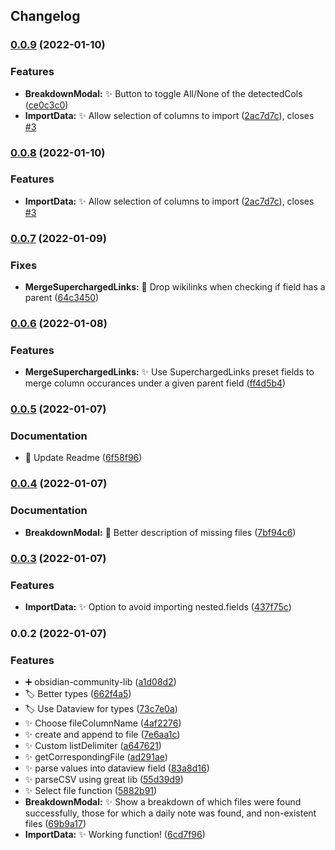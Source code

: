 ## Changelog
### [0.0.9](https://github.com/SkepticMystic/import-into-obsidian/compare/0.0.7...0.0.9) (2022-01-10)


### Features

* **BreakdownModal:** :sparkles: Button to toggle All/None of the detectedCols ([ce0c3c0](https://github.com/SkepticMystic/import-into-obsidian/commit/ce0c3c0fefcc23936fcd72318d690216fbe7f304))
* **ImportData:** :sparkles: Allow selection of columns to import ([2ac7d7c](https://github.com/SkepticMystic/import-into-obsidian/commit/2ac7d7c59c147cd27be2a7abc6e21187e6764bd3)), closes [#3](https://github.com/SkepticMystic/import-into-obsidian/issues/3)

### [0.0.8](https://github.com/SkepticMystic/import-into-obsidian/compare/0.0.7...0.0.8) (2022-01-10)


### Features

* **ImportData:** :sparkles: Allow selection of columns to import ([2ac7d7c](https://github.com/SkepticMystic/import-into-obsidian/commit/2ac7d7c59c147cd27be2a7abc6e21187e6764bd3)), closes [#3](https://github.com/SkepticMystic/import-into-obsidian/issues/3)

### [0.0.7](https://github.com/SkepticMystic/import-into-obsidian/compare/0.0.6...0.0.7) (2022-01-09)


### Fixes

* **MergeSuperchargedLinks:** :bug: Drop wikilinks when checking if field has a parent ([64c3450](https://github.com/SkepticMystic/import-into-obsidian/commit/64c3450a27f4cb24207ea4f458e0ae2f4574ae10))

### [0.0.6](https://github.com/SkepticMystic/import-into-obsidian/compare/0.0.5...0.0.6) (2022-01-08)


### Features

* **MergeSuperchargedLinks:** :sparkles: Use SuperchargedLinks preset fields to merge column occurances under a given parent field ([ff4d5b4](https://github.com/SkepticMystic/import-into-obsidian/commit/ff4d5b4eb2b63f51abb9db59498385ba0ac92123))

### [0.0.5](https://github.com/SkepticMystic/import-into-obsidian/compare/0.0.4...0.0.5) (2022-01-07)


### Documentation

* :memo: Update Readme ([6f58f96](https://github.com/SkepticMystic/import-into-obsidian/commit/6f58f962642135f117eb64dd36c96ea3044105d1))

### [0.0.4](https://github.com/SkepticMystic/import-into-obsidian/compare/0.0.3...0.0.4) (2022-01-07)


### Documentation

* **BreakdownModal:** :memo: Better description of missing files ([7bf94c6](https://github.com/SkepticMystic/import-into-obsidian/commit/7bf94c65e095bc6ed1432e05347362405aa35239))

### [0.0.3](https://github.com/SkepticMystic/import-into-obsidian/compare/0.0.2...0.0.3) (2022-01-07)


### Features

* **ImportData:** :sparkles: Option to avoid importing nested.fields ([437f75c](https://github.com/SkepticMystic/import-into-obsidian/commit/437f75c595f0dd7d645dad36512e4237e346912d))

### 0.0.2 (2022-01-07)


### Features

* :heavy_plus_sign: obsidian-community-lib ([a1d08d2](https://github.com/SkepticMystic/import-into-obsidian/commit/a1d08d2cafc7fd9ecc90edff9b12dbde5cfc95b7))
* :label: Better types ([662f4a5](https://github.com/SkepticMystic/import-into-obsidian/commit/662f4a5bcf18a4c3d1fcda0081e3ea17c36f6be6))
* :label: Use Dataview for types ([73c7e0a](https://github.com/SkepticMystic/import-into-obsidian/commit/73c7e0a4524e102aed88af7f2f1003ca9786414c))
* :sparkles: Choose fileColumnName ([4af2276](https://github.com/SkepticMystic/import-into-obsidian/commit/4af2276abc7d7c8e3eccf7b0db452b704d0cb4fa))
* :sparkles: create and append to file ([7e6aa1c](https://github.com/SkepticMystic/import-into-obsidian/commit/7e6aa1ccae1595574ae2f2a16f3342c968bdd9d9))
* :sparkles: Custom listDelimiter ([a647621](https://github.com/SkepticMystic/import-into-obsidian/commit/a64762112636e9745cab9944492e2f10d18c353f))
* :sparkles: getCorrespondingFile ([ad291ae](https://github.com/SkepticMystic/import-into-obsidian/commit/ad291ae5e2f682206cc150caaf7ae43d018f44da))
* :sparkles: parse values into dataview field ([83a8d16](https://github.com/SkepticMystic/import-into-obsidian/commit/83a8d16536db1b747bd9438cf5c6933ac483a513))
* :sparkles: parseCSV using great lib ([55d39d9](https://github.com/SkepticMystic/import-into-obsidian/commit/55d39d9e92f5291e7cc6ad0d8b86de5218fff77d))
* :sparkles: Select file function ([5882b91](https://github.com/SkepticMystic/import-into-obsidian/commit/5882b916bcba60c6487334eb67855e3d1288e90b))
* **BreakdownModal:** :sparkles: Show a breakdown of which files were found successfully, those for which a daily note was found, and non-existent files ([69b9a17](https://github.com/SkepticMystic/import-into-obsidian/commit/69b9a17a595f99b9a4bb89f229b67b893484049d))
* **ImportData:** :sparkles: Working function! ([6cd7f96](https://github.com/SkepticMystic/import-into-obsidian/commit/6cd7f96fa9eb7891569c462064b3e9f11e20c724))
